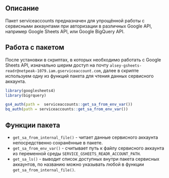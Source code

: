 ## Описание
Пакет serviceaccounts предназначен для упрощённой работы с сервисными аккаунтами при авторизации в различных Google API, например Google Sheets API, или Google BigQuery API.


## Работа с пакетом
После установки в скриптах, в которых необходимо работать с Google Sheets API, изначально шерим доступ на почту `alsey-gsheets-readr@netpeak-1079.iam.gserviceaccount.com`, далее в скрипте используем одну из функций пакета для чтения данных сервисного аккаунта.


```r
library(googlesheets4)
library(bigrquery)

gs4_auth(path =  serviceaccounts::get_sa_from_env_var())
bq_auth(path = serviceaccounts::get_sa_from_env_var())
```

## Функции пакета

* `get_sa_from_internal_file()` - читает данные сервисного аккаунта непосредственно сохранённые в пакете.
* `get_sa_from_env_var()` - считывает путь к файлу сервисного аккаунта из переменной среды `SERVICE_GSHEETS_READR_ACCOUNT_PATH`.
* `get_sa_ls()` - выводит список доступных внутри пакета сервисных аккаунтов, по названию можно указывать любой в функции `get_sa_from_internal_file()`.

